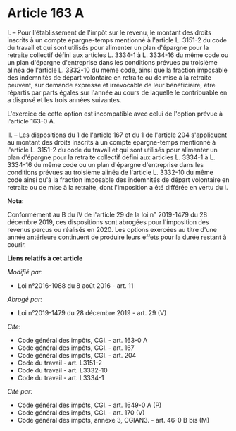 # Article 163 A

I. – Pour l'établissement de l'impôt sur le revenu, le montant des droits inscrits à un compte épargne-temps mentionné à
l'article L. 3151-2 du code du travail et qui sont utilisés pour alimenter un plan d'épargne pour la retraite collectif
défini aux articles L. 3334-1 à L. 3334-16 du même code ou un plan d'épargne d'entreprise dans les conditions prévues au
troisième alinéa de l'article L. 3332-10 du même code, ainsi que la fraction imposable des indemnités de départ volontaire en
retraite ou de mise à la retraite peuvent, sur demande expresse et irrévocable de leur bénéficiaire, être répartis par parts
égales sur l'année au cours de laquelle le contribuable en a disposé et les trois années suivantes. 

L'exercice de cette option est incompatible avec celui de l'option prévue à l'article 163-0 A. 

II. – Les dispositions du 1 de l'article 167 et du 1 de l'article 204 s'appliquent au montant des droits inscrits à un compte
épargne-temps mentionné à l'article L. 3151-2 du code du travail et qui sont utilisés pour alimenter un plan d'épargne pour
la retraite collectif défini aux articles L. 3334-1 à L. 3334-16 du même code ou un plan d'épargne d'entreprise dans les
conditions prévues au troisième alinéa de l'article L. 3332-10 du même code ainsi qu'à la fraction imposable des indemnités
de départ volontaire en retraite ou de mise à la retraite, dont l'imposition a été différée en vertu du I.

**Nota:**

Conformément au B du IV de l'article 29 de la loi n° 2019-1479 du 28 décembre 2019, ces dispositions sont abrogées pour
l'imposition des revenus perçus ou réalisés en 2020. Les options exercées au titre d'une année antérieure continuent de
produire leurs effets pour la durée restant à courir.

**Liens relatifs à cet article**

_Modifié par_:

  - Loi n°2016-1088 du 8 août 2016 - art. 11

_Abrogé par_:

  - Loi n°2019-1479 du 28 décembre 2019 - art. 29 (V)

_Cite_:

  - Code général des impôts, CGI. - art. 163-0 A
  - Code général des impôts, CGI. - art. 167
  - Code général des impôts, CGI. - art. 204
  - Code du travail - art. L3151-2
  - Code du travail - art. L3332-10
  - Code du travail - art. L3334-1

_Cité par_:

  - Code général des impôts, CGI. - art. 1649-0 A (P)
  - Code général des impôts, CGI. - art. 170 (V)
  - Code général des impôts, annexe 3, CGIAN3. - art. 46-0 B bis (M)
